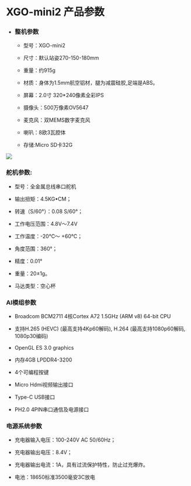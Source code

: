 ﻿---
sidebar_position: 2
sidebar_label: XGO-mini2 产品参数
---

# XGO-mini2 产品参数

- ### 整机参数

    - 型号：XGO-mini2

    - 尺寸：默认站姿270-150-180mm

    - 重量：约915g

    - 材质：身体为1.5mm航空铝材，腿为减震硅胶,足端是ABS。

    - 屏幕：2.0寸 320*240像素全彩IPS

    - 摄像头：500万像素OV5647

    - 麦克风：双MEMS数字麦克风

    - 喇叭：8欧3瓦腔体

    - 存储:Micro SD卡32G

![](https://wiki-media-ef.oss-cn-hongkong.aliyuncs.com//images/cm4-xgo-products-01.png)

### 舵机参数:

- 型号：全金属总线串口舵机

- 输出扭矩：4.5KG•CM；

- 转速（S/60°）：0.08 S/60°；

- 工作电压范围：4.8V～7.4V

- 工作温度：-20℃～ +60℃；

- 角度范围：360°；

- 精度：0.01°

- 重量：20±1g。

- 马达类型：空心杯

### AI模组参数

- Broadcom BCM2711 4核Cortex A72 1.5GHz (ARM v8) 64-bit CPU

- 支持H.265 (HEVC) (最高支持4Kp60解码), H.264 (最高支持1080p60解码, 1080p30编码)

- OpenGL ES 3.0 graphics

- 内存4GB LPDDR4-3200

- 4个可编程按键

- Micro Hdmi视频输出接口

- Type-C USB接口

- PH2.0 4PIN串口通信及电源接口

### 电源系统参数

- 充电器输入电压：100-240V AC 50/60Hz；

- 充电器输出电压：8.4V；

- 充电器输出电流：1A，具有过流保护特性，防止过充爆炸。

- 电池：18650标准3500毫安3C放电
